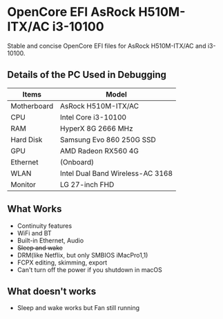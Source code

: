 # OpenCore EFI AsRock H510M-ITX/AC i3-10100

 Stable and concise OpenCore EFI files for AsRock H510M-ITX/AC and i3-10100.

## Details of the PC Used in Debugging

| Items       | Model               |
| ----------- | ------------------- |
| Motherboard | AsRock H510M-ITX/AC |
| CPU         | Intel Core i3-10100 |
| RAM         | HyperX 8G 2666 MHz  |
| Hard Disk   | Samsung Evo 860 250G SSD|
| GPU         | AMD Radeon RX560 4G |
| Ethernet    | (Onboard)           |
| WLAN        | Intel Dual Band Wireless-AC 3168 |
| Monitor     | LG 27-inch FHD     |

## What Works

- Continuity features
- WiFi and BT
- Built-in Ethernet, Audio
- ~~Sleep and wake~~
- DRM(like Netflix, but only SMBIOS iMacPro1,1)
- FCPX editing, skimming, export
- Can't turn off the power if you shutdown in macOS

## What doesn't works

- Sleep and wake works but Fan still running
